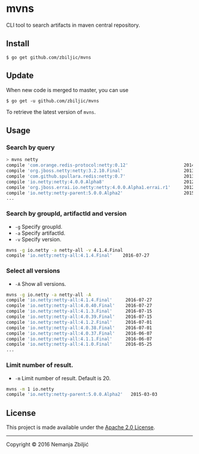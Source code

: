 # mvns

CLI tool to search artifacts in maven central repository.

Install
-------

    $ go get github.com/zbiljic/mvns

Update
------

When new code is merged to master, you can use

    $ go get -u github.com/zbiljic/mvns

To retrieve the latest version of `mvns`.

Usage
-----

### Search by query

```sh
> mvns netty
compile 'com.orange.redis-protocol:netty:0.12'                     2014-11-18
compile 'org.jboss.netty:netty:3.2.10.Final'                       2013-11-28
compile 'com.github.spullara.redis:netty:0.7'                      2013-06-22
compile 'io.netty:netty:4.0.0.Alpha8'                              2012-12-03
compile 'org.jboss.errai.io.netty:netty:4.0.0.Alpha1.errai.r1'     2012-02-23
compile 'io.netty:netty-parent:5.0.0.Alpha2'                       2015-03-03
...
```

### Search by groupId, artifactId and version

- `-g` Specify groupId.
- `-a` Specify artifactId.
- `-v` Specify version.

```sh
mvns -g io.netty -a netty-all -v 4.1.4.Final
compile 'io.netty:netty-all:4.1.4.Final'    2016-07-27
```

### Select all versions

- `-A` Show all versions.

```sh
mvns -g io.netty -a netty-all -A
compile 'io.netty:netty-all:4.1.4.Final'     2016-07-27
compile 'io.netty:netty-all:4.0.40.Final'    2016-07-27
compile 'io.netty:netty-all:4.1.3.Final'     2016-07-15
compile 'io.netty:netty-all:4.0.39.Final'    2016-07-15
compile 'io.netty:netty-all:4.1.2.Final'     2016-07-01
compile 'io.netty:netty-all:4.0.38.Final'    2016-07-01
compile 'io.netty:netty-all:4.0.37.Final'    2016-06-07
compile 'io.netty:netty-all:4.1.1.Final'     2016-06-07
compile 'io.netty:netty-all:4.1.0.Final'     2016-05-25
...
```

### Limit number of result.

- `-m` Limit number of result. Default is 20.

```sh
mvns -m 1 io.netty
compile 'io.netty:netty-parent:5.0.0.Alpha2'   2015-03-03
```

License
-------
This project is made available under the [Apache 2.0 License](http://www.apache.org/licenses/LICENSE-2.0).

---

Copyright © 2016 Nemanja Zbiljić
